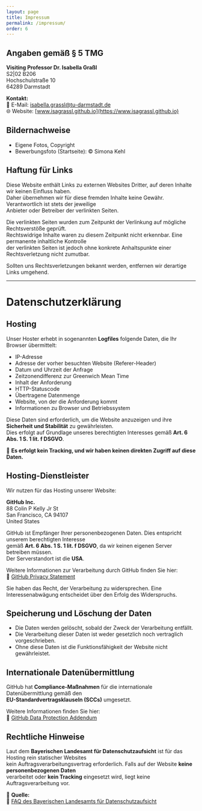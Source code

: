 ```yaml
---
layout: page
title: Impressum
permalink: /impressum/
order: 6
---
```



## **Angaben gemäß § 5 TMG**

**Visiting Professor Dr. Isabella Graßl**  
S2|02 B206  
Hochschulstraße 10  
64289 Darmstadt  

**Kontakt:**  
📧 E-Mail: [isabella.grassl@tu-darmstadt.de](mailto:isabella.grassl@tu-darmstadt.de)  
🌐 Website: [www.isagrassl.github.io](https://www.isagrassl.github.io)  

## **Bildernachweise**  
- Eigene Fotos, Copyright  
- Bewerbungsfoto (Startseite): © Simona Kehl  

## **Haftung für Links**  
Diese Website enthält Links zu externen Websites Dritter, auf deren Inhalte wir keinen Einfluss haben.  
Daher übernehmen wir für diese fremden Inhalte keine Gewähr. Verantwortlich ist stets der jeweilige  
Anbieter oder Betreiber der verlinkten Seiten.  

Die verlinkten Seiten wurden zum Zeitpunkt der Verlinkung auf mögliche Rechtsverstöße geprüft.  
Rechtswidrige Inhalte waren zu diesem Zeitpunkt nicht erkennbar. Eine permanente inhaltliche Kontrolle  
der verlinkten Seiten ist jedoch ohne konkrete Anhaltspunkte einer Rechtsverletzung nicht zumutbar.  

Sollten uns Rechtsverletzungen bekannt werden, entfernen wir derartige Links umgehend.  

---

# **Datenschutzerklärung**

## **Hosting**  
Unser Hoster erhebt in sogenannten **Logfiles** folgende Daten, die Ihr Browser übermittelt:  

- IP-Adresse  
- Adresse der vorher besuchten Website (Referer-Header)  
- Datum und Uhrzeit der Anfrage  
- Zeitzonendifferenz zur Greenwich Mean Time  
- Inhalt der Anforderung  
- HTTP-Statuscode  
- Übertragene Datenmenge  
- Website, von der die Anforderung kommt  
- Informationen zu Browser und Betriebssystem  

Diese Daten sind erforderlich, um die Website anzuzeigen und ihre **Sicherheit und Stabilität** zu gewährleisten.  
Dies erfolgt auf Grundlage unseres berechtigten Interesses gemäß **Art. 6 Abs. 1 S. 1 lit. f DSGVO**.  

📌 **Es erfolgt kein Tracking, und wir haben keinen direkten Zugriff auf diese Daten.**  

## **Hosting-Dienstleister**  
Wir nutzen für das Hosting unserer Website:  

**GitHub Inc.**  
88 Colin P Kelly Jr St  
San Francisco, CA 94107  
United States  

GitHub ist Empfänger Ihrer personenbezogenen Daten. Dies entspricht unserem berechtigten Interesse  
gemäß **Art. 6 Abs. 1 S. 1 lit. f DSGVO**, da wir keinen eigenen Server betreiben müssen.  
Der Serverstandort ist die **USA**.  

Weitere Informationen zur Verarbeitung durch GitHub finden Sie hier:  
🔗 [GitHub Privacy Statement](https://docs.github.com/en/github/site-policy/github-privacy-statement#github-pages)  

Sie haben das Recht, der Verarbeitung zu widersprechen. Eine Interessenabwägung entscheidet über den Erfolg des Widerspruchs.  

## **Speicherung und Löschung der Daten**  
- Die Daten werden gelöscht, sobald der Zweck der Verarbeitung entfällt.  
- Die Verarbeitung dieser Daten ist weder gesetzlich noch vertraglich vorgeschrieben.  
- Ohne diese Daten ist die Funktionsfähigkeit der Website nicht gewährleistet.  

## **Internationale Datenübermittlung**  
GitHub hat **Compliance-Maßnahmen** für die internationale Datenübermittlung gemäß den  
**EU-Standardvertragsklauseln (SCCs)** umgesetzt.  

Weitere Informationen finden Sie hier:  
🔗 [GitHub Data Protection Addendum](https://docs.github.com/en/github/site-policy/github-data-protection-addendum#attachment-1-the-standard-contractual-clauses-processors)  

## **Rechtliche Hinweise**  
Laut dem **Bayerischen Landesamt für Datenschutzaufsicht** ist für das Hosting rein statischer Websites  
kein Auftragsverarbeitungsvertrag erforderlich. Falls auf der Website **keine personenbezogenen Daten**  
verarbeitet oder **kein Tracking** eingesetzt wird, liegt keine Auftragsverarbeitung vor.  

📌 **Quelle:**  
🔗 [FAQ des Bayerischen Landesamts für Datenschutzaufsicht](https://www.lda.bayern.de/media/veroeffentlichungen/FAQ_Hosting_keine_Auftragsverarbeitung.pdf)  
